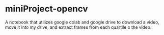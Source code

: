 # miniProject-opencv
A notebook that utilizes google colab and google drive to download a video, move it into my drive, and extract frames from each quartile o the video.
